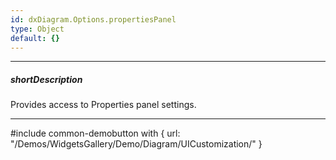 ```yaml
---
id: dxDiagram.Options.propertiesPanel
type: Object
default: {}
---
```

---
##### shortDescription
Provides access to Properties panel settings.

---
#include common-demobutton with {
    url: "/Demos/WidgetsGallery/Demo/Diagram/UICustomization/"
}

